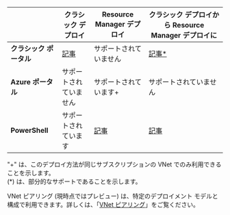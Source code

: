 | | **クラシック デプロイ** | **Resource Manager デプロイ** | **クラシック デプロイから Resource Manager デプロイに** |
|----------------------------------------|-------------|----------------------|---------------------------------|
| **クラシック ポータル** | [記事](../articles/vpn-gateway/virtual-networks-configure-vnet-to-vnet-connection.md) | サポートされていません | [記事*](../articles/vpn-gateway/vpn-gateway-connect-different-deployment-models-portal.md) |
| **Azure ポータル** | サポートされていません | サポートされています+ | サポートされていません |
| **PowerShell** | サポートされています | [記事](../articles/vpn-gateway/vpn-gateway-vnet-vnet-rm-ps.md) | [記事](../articles/vpn-gateway/vpn-gateway-connect-different-deployment-models-powershell.md)

"+" は、このデプロイ方法が同じサブスクリプションの VNet でのみ利用できることを示します。<br> (*) は、部分的なサポートであることを示します。

VNet ピアリング (現時点ではプレビュー) は、特定のデプロイメント モデルと構成で利用できます。詳しくは、「[VNet ピアリング](../articles/virtual-network/virtual-network-peering-overview.md)」をご覧ください。

<!---HONumber=AcomDC_0817_2016-->